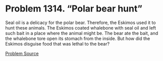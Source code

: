 # Problem 1314. “Polar bear hunt”

Seal oil is a delicacy for the polar bear. Therefore, the Eskimos used it to hunt these animals. The Eskimos coated whalebone with seal oil and left such bait in a place where the animal might be. The bear ate the bait, and the whalebone tore open its stomach from the inside. But how did the Eskimos disguise food that was lethal to the bear?

[Problem Source](https://www.trizland.ru/tasks/5771/)